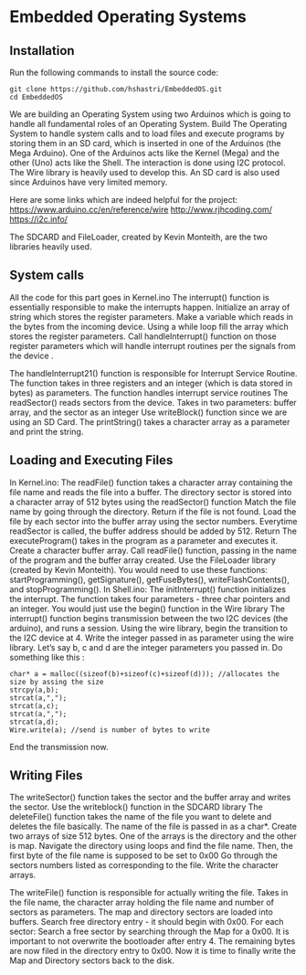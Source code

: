 # Embedded Operating Systems

## Installation

Run the following commands to install the source code:

```
git clone https://github.com/hshastri/EmbeddedOS.git
cd EmbeddedOS
```

We are building an Operating System using two Arduinos which is going to handle all fundamental roles of an Operating System. Build The Operating System to handle system calls and to load files and execute programs by storing them in an SD card, which is inserted in one of the Arduinos (the Mega Arduino). One of the Arduinos acts like the Kernel (Mega) and the other (Uno) acts like the Shell. The interaction is done using I2C protocol. The Wire library is heavily used to develop this. An SD card is also used since Arduinos have very limited memory.

Here are some links which are indeed helpful for the project:
https://www.arduino.cc/en/reference/wire
http://www.rjhcoding.com/
https://i2c.info/

The SDCARD and FileLoader, created by Kevin Monteith, are the two libraries heavily used.

## System calls
All the code for this part goes in Kernel.ino 
The interrupt() function is essentially responsible to make the interrupts happen.
Initialize an array of  string which stores the register parameters.
Make a variable which reads in the bytes from the incoming device.
Using a while loop fill the array which stores the register parameters. 
Call handleInterrupt() function on those register parameters which will handle interrupt routines per the  signals from the device .

The handleInterrupt21() function is responsible for Interrupt Service Routine.
The function takes in three registers and an integer (which is data stored in bytes) as parameters.
The function handles interrupt service routines 
The readSector() reads sectors from the device.
Takes in two parameters: buffer array, and the sector as an integer
Use writeBlock() function since we are using an SD Card.
The printString() takes a character array as a parameter and print the string.

## Loading and Executing Files
In Kernel.ino:
The readFile() function takes a character array containing the file name and reads the file into a buffer.
The directory sector is stored into a character array of 512 bytes using the readSector() function
Match the file name by going through the directory. Return if the file is not found.
Load the file by each sector into the buffer array using the sector numbers.
Everytime readSector is called, the buffer address should be added by 512.
Return
The executeProgram() takes in the program as a parameter and executes it.
Create a character buffer array.
Call readFile() function, passing in the name of the program and the buffer array created.
Use the FileLoader library (created by Kevin Monteith). You would need to use these functions: startProgramming(), getSignature(), getFuseBytes(), writeFlashContents(), and stopProgramming().
In Shell.ino:
The initInterrupt() function initializes the interrupt.
The function takes four parameters - three char pointers and an integer.
You would just use the begin() function in the Wire library
The interrupt() function begins transmission between the two I2C devices (the arduino), and runs a session. 
Using the wire library, begin the transition to the I2C device at 4.
Write the integer passed in as parameter using the wire library.
Let’s say b, c and d are the integer parameters you passed in. Do something like this :
 ```
 char* a = malloc((sizeof(b)+sizeof(c)+sizeof(d))); //allocates the size by assing the size
 strcpy(a,b);
 strcat(a,",");
 strcat(a,c);
 strcat(a,",");
 strcat(a,d);
 Wire.write(a); //send is number of bytes to write
```
End the transmission now.
## Writing Files
The writeSector() function takes the sector and the buffer array and writes the sector.
Use the writeblock() function in the SDCARD library
The deleteFile() function takes the name of the file you want to delete and deletes the file basically.
The name of the file is passed in as a char*.
Create two arrays of size 512 bytes. One of the arrays is the directory and the other is map.
Navigate the directory using loops and find the file name.
Then, the first byte of the file name is supposed to be set to 0x00
Go through the sectors numbers listed as corresponding to the file.
Write the character arrays.

The writeFile() function is responsible for actually writing the file.
Takes in the file name, the character array holding the file name and number of sectors as parameters.
The map and directory sectors are loaded into buffers.
Search free directory entry - it should begin with 0x00.
For each sector:
Search a free sector by searching through the Map for a 0x00. 
It is important to not overwrite the bootloader after entry 4.
The remaining bytes are now filed in the directory entry to 0x00.
Now it is time to finally write the Map and Directory sectors back to the disk.


